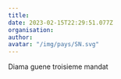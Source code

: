 ```yaml
---
title: 
date: 2023-02-15T22:29:51.077Z
organisation: 
author: 
avatar: "/img/pays/SN.svg"
---
```


Diama guene troisieme mandat 